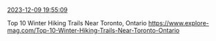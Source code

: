 [2023-12-09 19:55:09](https://mstdn.social/@hill_wanderer/111552214409744139)

Top 10 Winter Hiking Trails Near Toronto, Ontario <a href="https://www.explore-mag.com/Top-10-Winter-Hiking-Trails-Near-Toronto-Ontario" target="_blank" rel="nofollow noopener noreferrer" translate="no">https://www.explore-mag.com/Top-10-Winter-Hiking-Trails-Near-Toronto-Ontario</a>